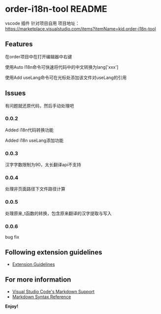 # order-i18n-tool README

vscode 插件 针对项目自用
项目地址：https://marketplace.visualstudio.com/items?itemName=kid.order-i18n-tool

## Features

在order项目中在打开编辑器中右键 

使用Auto I18n命令可快速将代码中的中文转换为lang['xxx']

使用Add useLang命令可在光标处添加该文件对useLang的引用


## Issues

有问题就还原代码，然后手动处理吧

### 0.0.2

Added i18n代码转换功能

Added i18n useLang添加功能

### 0.0.3

汉字字数限制为90，太长翻译api不支持

### 0.0.4

处理非页面路径下文件路径计算

### 0.0.5

处理原来_t函数的转换，包含原来翻译的汉字提取与写入

### 0.0.6

bug fix

## Following extension guidelines

* [Extension Guidelines](https://code.visualstudio.com/api/references/extension-guidelines)

## For more information

* [Visual Studio Code's Markdown Support](http://code.visualstudio.com/docs/languages/markdown)
* [Markdown Syntax Reference](https://help.github.com/articles/markdown-basics/)

**Enjoy!**
